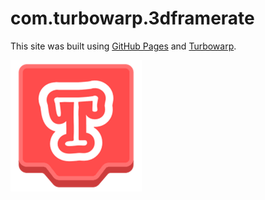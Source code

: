 # com.turbowarp.3dframerate
This site was built using [GitHub Pages](https://pages.github.com/) and [Turbowarp](https://turbowarp.org/1130932648).



![](/assets/turbowarp.png)
